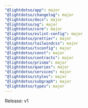 ```yaml
---
"@lightdotso/app": major
"@lightdotso/changelog": major
"@lightdotso/docs": major
"@lightdotso/og": major
"@lightdotso/core": major
"@lightdotso/eslint-config": major
"@lightdotso/prettier": major
"@lightdotso/tailwindcss": major
"@lightdotso/tsconfig": major
"@lightdotso/const": major
"@lightdotso/contracts": major
"@lightdotso/prisma": major
"@lightdotso/queries": major
"@lightdotso/services": major
"@lightdotso/styles": major
"@lightdotso/subgraph": major
"@lightdotso/types": major
---
```


Release: v1
